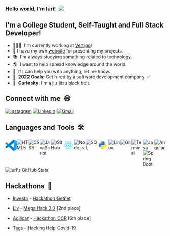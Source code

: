 ### Hello world, I'm Iuri! &nbsp;<img width="33px" src="https://user-images.githubusercontent.com/1303154/88677602-1635ba80-d120-11ea-84d8-d263ba5fc3c0.gif" /> ###

## I'm a College Student, Self-Taught and Full Stack Developer! ##

- 👨🏻‍💻&nbsp; I'm currently working at [Vertigo][intership]!
- 📍&nbsp;I have my own [website][website] for presenting my projects.
- 📚&nbsp; I'm always studying something related to technology.
- 🌎&nbsp; I want to help spread knowledge around the world.
- 💜&nbsp; If I can help you with anything, let me know.
- 🎁&nbsp; **2022 Goals:** Get hired by a software development company. ✅
- 🥋&nbsp; **Curiosity:** I'm a jiu jitsu black belt.

## Connect with me &nbsp;😄 ##

[<img alt="Instagram" height="26px" src="https://img.shields.io/badge/-@_iurialmeida-e84393?style=flat&labelColor=e84393&logo=instagram&logoColor=white" />][instagram]
[<img alt="LinkedIn" height="26px" src="https://img.shields.io/badge/-LinkedIn-blue?style=flat&labelColor=blue&logo=Linkedin&logoColor=white&link=https://www.linkedin.com/in/iurilopesalmeida/" />][linkedin]
[<img alt="Gmail" height="26px" src="https://img.shields.io/badge/-Gmail-c14438?style=flat&labelColor=c14438&logo=Gmail&logoColor=white&link=mailto:iurilopesalmeida@gmail.com" />](mailto:iurilopesalmeida@gmail.com)

## Languages and Tools &nbsp;🛠 ##

[<img align="left" alt="Visual Studio Code" width="36px" src="https://raw.githubusercontent.com/github/explore/80688e429a7d4ef2fca1e82350fe8e3517d3494d/topics/visual-studio-code/visual-studio-code.png" />][vscode]
[<img align="left" alt="HTML5" width="36px" src="https://user-images.githubusercontent.com/60857927/108612406-41873c00-73c7-11eb-8c19-ab379a124cf2.png" />][html]
[<img align="left" alt="CSS3" width="36px" src="https://user-images.githubusercontent.com/60857927/108612516-3aacf900-73c8-11eb-9c4b-7c6bdaf27d46.png" />][css]
[<img align="left" alt="JavaScript" width="36px" src="https://user-images.githubusercontent.com/60857927/108612409-464bf000-73c7-11eb-92de-b3bbd7132cbd.png" />][js]
[<img align="left" alt="GitHub" width="36px" src="https://user-images.githubusercontent.com/60857927/111581779-a7819c00-8798-11eb-886f-b84ef56be536.png" />][github]
[<img align="left" alt="React" width="36px" src="https://raw.githubusercontent.com/github/explore/80688e429a7d4ef2fca1e82350fe8e3517d3494d/topics/react/react.png" />][reactjs]
[<img align="left" alt="Node.js" width="36px" src="https://user-images.githubusercontent.com/60857927/111581663-71dcb300-8798-11eb-8fee-7b022e615a20.png" />][nodejs]
[<img align="left" alt="SQL" width="36px" src="https://user-images.githubusercontent.com/60857927/108612577-aee79c80-73c8-11eb-8400-5260990e647e.png" />][sql]
[<img align="left" alt="Python" width="36px" src="https://raw.githubusercontent.com/github/explore/80688e429a7d4ef2fca1e82350fe8e3517d3494d/topics/python/python.png" />][python]
[<img align="left" alt="Linux" width="36px" src="https://user-images.githubusercontent.com/60857927/108612429-74313480-73c7-11eb-8407-ccfac1eda8ad.png" />][linux]
[<img align="left" alt="Git" width="36px" src="https://user-images.githubusercontent.com/60857927/111581427-f975f200-8797-11eb-80a5-34b2419d50ed.png" />][git]
[<img align="left" alt="Terminal" width="36px" src="https://user-images.githubusercontent.com/60857927/111581884-ce3fd280-8798-11eb-8306-715fc2d2f1d3.jpeg" />][githubProfile]
[<img align="left" alt="Java" width="36px" src="https://user-images.githubusercontent.com/60857927/117898652-d2b9d080-b29b-11eb-94af-d0fe2c50eefd.png" />][java]
[<img align="left" alt="Angular" width="36px" src="https://user-images.githubusercontent.com/60857927/141646772-2ed23266-d195-4751-9487-da9a4262b4e6.png" />][angular]
[<img align="left" alt="Spring Boot" width="36px" src="https://user-images.githubusercontent.com/60857927/156762178-33557b36-4007-4439-9775-cb7ef9d8e67b.png" />][springboot]

<br />
<br />
<br />

<img align = "center" alt = "Iuri's GitHub Stats" src = "https://github-readme-stats.vercel.app/api?username=Iuri-Almeida&count_private=true&show_icons=true&hide_border=true&title_color=449DD1&icon_color=449DD1&bg_color=00000000&text_color=69AED6" />

## Hackathons &nbsp;🚀 ##

- [Investa][investa] - [Hackathon Getnet][getnet]

- [Liv][liv] - [Mega Hack 3.0][megahack] [2nd place]

- [Agilicar][agilicar] - [Hackathon CCR][ccr] [6th place]

- [Tags][tags] - [Hacking Help Covid-19][hackinghelp]

<!-- Links -->
[intership]: https://vertigo.com.br/
[website]: https://iuri-almeida.github.io/
[donut]: https://www.a1k0n.net/2011/07/20/donut-math.html
[githubProfile]: https://github.com/Iuri-Almeida
[github]: https://github.com/
[vscode]: https://code.visualstudio.com/
[css]: https://developer.mozilla.org/pt-BR/docs/Web/CSS
[html]: https://developer.mozilla.org/pt-BR/docs/Web/HTML
[js]: https://developer.mozilla.org/pt-BR/docs/Web/JavaScript
[reactjs]: https://pt-br.reactjs.org/
[nodejs]: https://nodejs.org/en/
[sql]: https://pt.wikipedia.org/wiki/SQL
[python]: https://www.python.org/
[linux]: https://www.fsf.org/
[git]: https://git-scm.com/
[java]: https://www.java.com/
[angular]: https://angular.io/
[springboot]: https://spring.io/
[instagram]: https://www.instagram.com/_iurialmeida/
[linkedin]: https://www.linkedin.com/in/iurilopesalmeida/
[investa]: https://github.com/Iuri-Almeida/investa-hackathon-getnet
[getnet]: https://www.hackathongetnet.com.br/
[liv]: https://github.com/Iuri-Almeida/projeto_liv_mega_hack
[megahack]: https://www.megahack.com.br/
[agilicar]: https://github.com/Iuri-Almeida/time_70_agilicar
[ccr]: http://www.grupoccr.com.br/hackathonccr/
[tags]: https://www.youtube.com/watch?v=bgvWcUgYe2g
[hackinghelp]: http://www.hackingrio.com/
